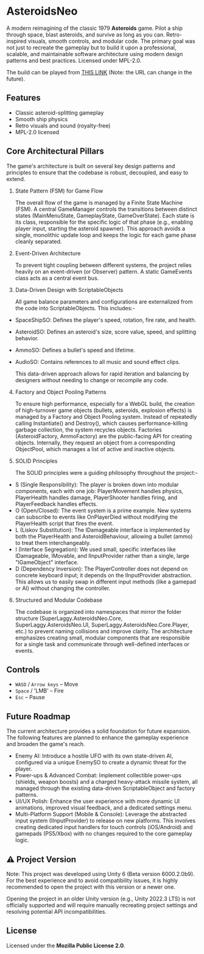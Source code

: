 # AsteroidsNeo
A modern reimagining of the classic 1979 **Asteroids** game. Pilot a ship through space, blast asteroids, and survive as long as you can. Retro-inspired visuals, smooth controls, and modular code. The primary goal was not just to recreate the gameplay but to build it upon a professional, scalable, and maintainable software architecture using modern design patterns and best practices. Licensed under MPL-2.0.

The build can be played from [THIS LINK](https://absurdlabs.io/asteroidsneo/) (Note: the URL can change in the future).

## Features
- Classic asteroid-splitting gameplay
- Smooth ship physics
- Retro visuals and sound (royalty-free)
- MPL-2.0 licensed

## Core Architectural Pillars
The game's architecture is built on several key design patterns and principles to ensure that the codebase is robust, decoupled, and easy to extend.

1. State Pattern (FSM) for Game Flow
   
   The overall flow of the game is managed by a Finite State Machine (FSM). A central GameManager controls the transitions between distinct states (MainMenuState, GameplayState, GameOverState). Each state is its class, responsible for the specific logic of that phase (e.g., enabling player input, starting the asteroid spawner). This approach avoids a single, monolithic update loop and keeps the logic for each game phase cleanly separated.

2. Event-Driven Architecture
   
   To prevent tight coupling between different systems, the project relies heavily on an event-driven (or Observer) pattern. A static GameEvents class acts as a central event bus.

3. Data-Driven Design with ScriptableObjects
   
   All game balance parameters and configurations are externalized from the code into ScriptableObjects. This includes:-
- SpaceShipSO: Defines the player's speed, rotation, fire rate, and health.
- AsteroidSO: Defines an asteroid's size, score value, speed, and splitting behavior.
- AmmoSO: Defines a bullet's speed and lifetime.
- AudioSO: Contains references to all music and sound effect clips.

  This data-driven approach allows for rapid iteration and balancing by designers without needing to change or recompile any code.

4. Factory and Object Pooling Patterns
   
   To ensure high performance, especially for a WebGL build, the creation of high-turnover game objects (bullets, asteroids, explosion effects) is managed by a Factory and Object Pooling system. Instead of repeatedly calling Instantiate() and Destroy(), which causes performance-killing garbage collection, the system recycles objects. Factories (AsteroidFactory, AmmoFactory) are the public-facing API for creating objects. Internally, they request an object from a corresponding ObjectPool, which manages a list of active and inactive objects.

5. SOLID Principles
   
   The SOLID principles were a guiding philosophy throughout the project:-
- S (Single Responsibility): The player is broken down into modular components, each with one job: PlayerMovement handles physics, PlayerHealth handles damage, PlayerShooter handles firing, and PlayerFeedback handles effects.
- O (Open/Closed): The event system is a prime example. New systems can subscribe to events like OnPlayerDied without modifying the PlayerHealth script that fires the event.
- L (Liskov Substitution): The IDamageable interface is implemented by both the PlayerHealth and AsteroidBehaviour, allowing a bullet (ammo) to treat them interchangeably.
- I (Interface Segregation): We used small, specific interfaces like IDamageable, IMovable, and IInputProvider rather than a single, large "IGameObject" interface.
- D (Dependency Inversion): The PlayerController does not depend on concrete keyboard input; it depends on the IInputProvider abstraction. This allows us to easily swap in different input methods (like a gamepad or AI) without changing the controller.

6. Structured and Modular Codebase

   The codebase is organized into namespaces that mirror the folder structure (SuperLaggy.AsteroidsNeo.Core, SuperLaggy.AsteroidsNeo.UI, SuperLaggy.AsteroidsNeo.Core.Player, etc.) to prevent naming collisions and improve clarity. The architecture emphasizes creating small, modular components that are responsible for a single task and communicate through well-defined interfaces or events.

## Controls
- `WASD` / `Arrow keys` – Move
- `Space` / 'LMB' – Fire
- `Esc` – Pause

## Future Roadmap
The current architecture provides a solid foundation for future expansion. The following features are planned to enhance the gameplay experience and broaden the game's reach.

- Enemy AI: Introduce a hostile UFO with its own state-driven AI, configured via a unique EnemySO to create a dynamic threat for the player.
- Power-ups & Advanced Combat: Implement collectible power-ups (shields, weapon boosts) and a charged heavy-attack missile system, all managed through the existing data-driven ScriptableObject and factory patterns.
- UI/UX Polish: Enhance the user experience with more dynamic UI animations, improved visual feedback, and a dedicated settings menu.
- Multi-Platform Support (Mobile & Console): Leverage the abstracted input system (IInputProvider) to release on new platforms. This involves creating dedicated input handlers for touch controls (iOS/Android) and gamepads (PS5/Xbox) with no changes required to the core gameplay logic.

## ⚠️ Project Version
Note: This project was developed using Unity 6 (Beta version 6000.2.0b9). For the best experience and to avoid compatibility issues, it is highly recommended to open the project with this version or a newer one.

Opening the project in an older Unity version (e.g., Unity 2022.3 LTS) is not officially supported and will require manually recreating project settings and resolving potential API incompatibilities.

## License
Licensed under the **Mozilla Public License 2.0**.

